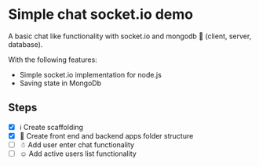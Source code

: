 # Simple chat socket.io demo

A basic chat like functionality with socket.io and mongodb 🥞 (client, server, database).

With the following features:

* Simple socket.io implementation for node.js
* Saving state in MongoDb


## Steps

* [x] ℹ Create scaffolding 
* [x] 👷 Create front end and backend apps folder structure
* [ ] ☃ Add user enter chat functionality
* [ ] ☺ Add active users list functionality